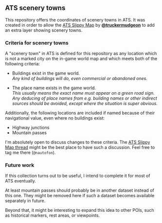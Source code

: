 ## ATS scenery towns

This repository offers the coordinates of scenery towns in ATS.
It was created in order to allow the
[ATS Slippy Map](https://forum.scssoft.com/viewtopic.php?t=318267)
by [**@truckermudgeon**](https://github.com/truckermudgeon)
to add an extra layer showing scenery towns.

### Criteria for scenery towns

A "scenery town" in ATS is defined for this repository as any location
which is not a marked city on the in-game world map and which meets both
of the following criteria:

- Buildings exist in the game world.  
  *Any kind of buildings will do, even commercial or abandoned ones.*

- The place name exists in the game world.  
  *This usually means the exact name must appear on a green road sign.
  Any deducing of place names from e.g. building names or other indirect
  sources should be avoided, except where the situation is super obvious.*

Additionally, the following locations are included if named because of their
navigational value, even where no buildings exist:

- Highway junctions
- Mountain passes

I'm absolutely open to discuss changes to these criteria. The
[ATS Slippy Map thread](https://forum.scssoft.com/viewtopic.php?t=318267)
might be the best place to have such a discussion. Feel free to tag me there
(`@nautofon`).

### Future work

If this collection turns out to be useful, I intend to complete it for most
of ATS eventually.

At least mountain passes should probably be in another dataset instead of
this one. They might be removed here if such a dataset becomes available
separately in future.

Beyond that, it might be interesting to expand this idea to other POIs,
such as historical markers, rest areas, or viewpoints.
